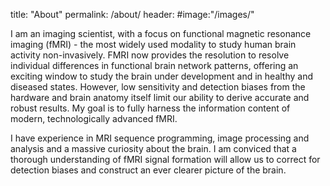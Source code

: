 title: "About"
permalink: /about/
header:
	#image:"/images/"
<p>I am an imaging scientist, with a focus on functional magnetic resonance imaging (fMRI) - the most widely used modality to study human brain activity non-invasively. FMRI now provides the resolution to resolve individual differences in functional brain network patterns, offering an exciting window to study the brain under development and in healthy and diseased states. However, low sensitivity and detection biases from the hardware and brain anatomy itself limit our ability to derive accurate and robust results. My goal is to fully harness the information content of modern, technologically advanced fMRI.</p>
<p>I have experience in MRI sequence programming, image processing and analysis and a massive curiosity about the brain. I am conviced that a thorough understanding of fMRI signal formation will allow us to correct for detection biases and construct an ever clearer picture of the brain.</p> 
